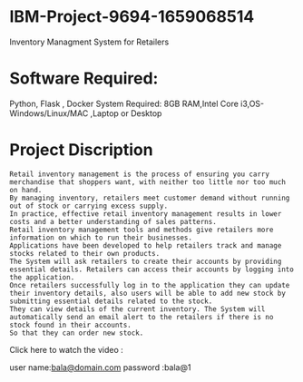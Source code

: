 # IBM-Project-9694-1659068514
  Inventory Managment System for Retailers



# Software Required:
  Python, Flask , Docker
  System Required:
  8GB RAM,Intel Core i3,OS-Windows/Linux/MAC ,Laptop or Desktop
# Project Discription

    Retail inventory management is the process of ensuring you carry merchandise that shoppers want, with neither too little nor too much on hand.
    By managing inventory, retailers meet customer demand without running out of stock or carrying excess supply. 
    In practice, effective retail inventory management results in lower costs and a better understanding of sales patterns.
    Retail inventory management tools and methods give retailers more information on which to run their businesses.
    Applications have been developed to help retailers track and manage stocks related to their own products.
    The System will ask retailers to create their accounts by providing essential details. Retailers can access their accounts by logging into the application.
    Once retailers successfully log in to the application they can update their inventory details, also users will be able to add new stock by submitting essential details related to the stock.
    They can view details of the current inventory. The System will automatically send an email alert to the retailers if there is no stock found in their accounts.
    So that they can order new stock.
    

Click here to watch the video   :

user name:bala@domain.com
password :bala@1
